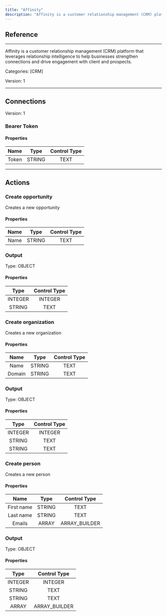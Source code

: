 ```yaml
---
title: "Affinity"
description: "Affinity is a customer relationship management (CRM) platform that leverages relationship intelligence to help businesses strengthen connections and drive engagement with client and prospects."
---
```

## Reference
<hr />

Affinity is a customer relationship management (CRM) platform that leverages relationship intelligence to help businesses strengthen connections and drive engagement with client and prospects.


Categories: [CRM]


Version: 1

<hr />



## Connections

Version: 1


### Bearer Token

#### Properties

|      Name      |     Type     |     Control Type     |
|:--------------:|:------------:|:--------------------:|
| Token | STRING | TEXT  |





<hr />





## Actions


### Create opportunity
Creates a new opportunity

#### Properties

|      Name      |     Type     |     Control Type     |
|:--------------:|:------------:|:--------------------:|
| Name | STRING | TEXT  |


### Output



Type: OBJECT

#### Properties

|     Type     |     Control Type     |
|:------------:|:--------------------:|
| INTEGER | INTEGER  |
| STRING | TEXT  |





### Create organization
Creates a new organization

#### Properties

|      Name      |     Type     |     Control Type     |
|:--------------:|:------------:|:--------------------:|
| Name | STRING | TEXT  |
| Domain | STRING | TEXT  |


### Output



Type: OBJECT

#### Properties

|     Type     |     Control Type     |
|:------------:|:--------------------:|
| INTEGER | INTEGER  |
| STRING | TEXT  |
| STRING | TEXT  |





### Create person
Creates a new person

#### Properties

|      Name      |     Type     |     Control Type     |
|:--------------:|:------------:|:--------------------:|
| First name | STRING | TEXT  |
| Last name | STRING | TEXT  |
| Emails | ARRAY | ARRAY_BUILDER  |


### Output



Type: OBJECT

#### Properties

|     Type     |     Control Type     |
|:------------:|:--------------------:|
| INTEGER | INTEGER  |
| STRING | TEXT  |
| STRING | TEXT  |
| ARRAY | ARRAY_BUILDER  |





